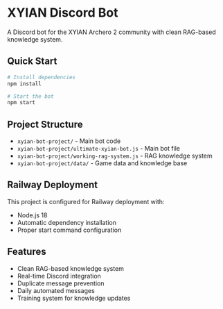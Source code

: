 # XYIAN Discord Bot

A Discord bot for the XYIAN Archero 2 community with clean RAG-based knowledge system.

## Quick Start

```bash
# Install dependencies
npm install

# Start the bot
npm start
```

## Project Structure

- `xyian-bot-project/` - Main bot code
- `xyian-bot-project/ultimate-xyian-bot.js` - Main bot file
- `xyian-bot-project/working-rag-system.js` - RAG knowledge system
- `xyian-bot-project/data/` - Game data and knowledge base

## Railway Deployment

This project is configured for Railway deployment with:
- Node.js 18
- Automatic dependency installation
- Proper start command configuration

## Features

- Clean RAG-based knowledge system
- Real-time Discord integration
- Duplicate message prevention
- Daily automated messages
- Training system for knowledge updates
